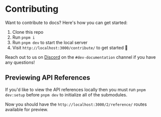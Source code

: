 # Contributing

Want to contribute to docs? Here's how you can get started:

1. Clone this repo
2. Run `pnpm i`
3. Run `pnpm dev` to start the local server
4. Visit `http://localhost:3000/contribute/` to get started 🥳

Reach out to us on [Discord](https://discord.com/invite/tauri) on the `#dev-documentation` channel if you have any questions!

## Previewing API References

If you'd like to view the API references locally then you must run `pnpm dev:setup` before `pnpm dev` to initialize all of the submodules.

Now you should have the `http://localhost:3000/2/reference/` routes available for preview.
